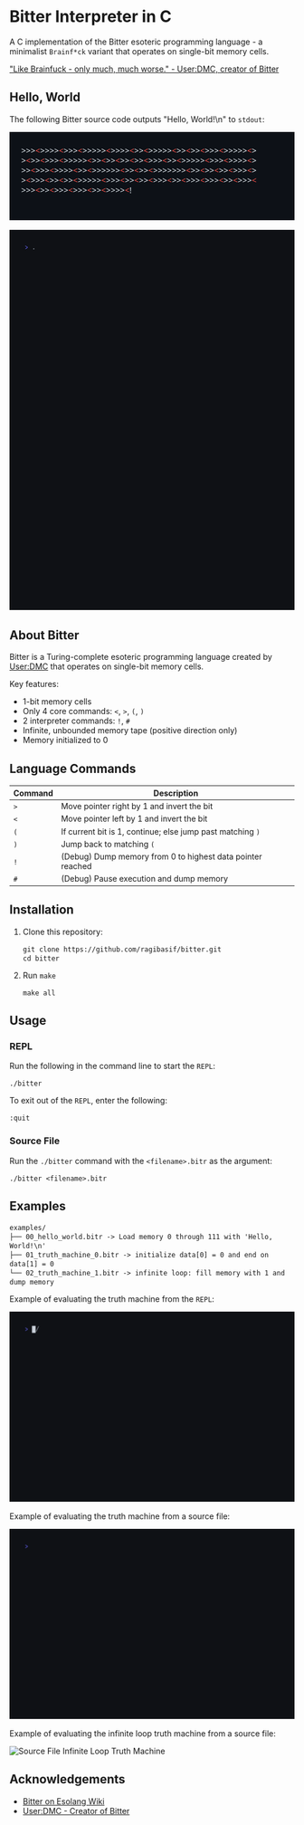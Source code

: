 # Bitter Interpreter in C

A C implementation of the Bitter esoteric programming language - a minimalist
`Brainf*ck` variant that operates on single-bit memory cells.

["Like Brainfuck - only much, much worse." - User:DMC, creator of Bitter](https://esolangs.org/wiki/Bitter)

## Hello, World

The following Bitter source code outputs "Hello, World!\n" to `stdout`:

![Hello, World!\n](./assets/hello_world.svg)

![Bitter REPL Demo 00](./assets/00_demo_hello_world_repl.gif)

## About Bitter

Bitter is a Turing-complete esoteric programming language created by [User:DMC](https://esolangs.org/wiki/User:DMC)
that operates on single-bit memory cells.

Key features:

- 1-bit memory cells
- Only 4 core commands: `<`, `>`, `(`, `)`
- 2 interpreter commands: `!`, `#`
- Infinite, unbounded memory tape (positive direction only)
- Memory initialized to 0

## Language Commands

| Command | Description                                                |
| ------- | ---------------------------------------------------------- |
| `>`     | Move pointer right by 1 and invert the bit                 |
| `<`     | Move pointer left by 1 and invert the bit                  |
| `(`     | If current bit is 1, continue; else jump past matching `)` |
| `)`     | Jump back to matching `(`                                  |
| `!`     | (Debug) Dump memory from 0 to highest data pointer reached |
| `#`     | (Debug) Pause execution and dump memory                    |

## Installation

1. Clone this repository:

   ```shell
   git clone https://github.com/ragibasif/bitter.git
   cd bitter
   ```

2. Run `make`

   ```shell
   make all
   ```

## Usage

### REPL

Run the following in the command line to start the `REPL`:

```shell
./bitter
```

To exit out of the `REPL`, enter the following:

```shell
:quit
```

### Source File

Run the `./bitter` command with the `<filename>.bitr` as the argument:

```shell
./bitter <filename>.bitr
```

## Examples

```shell
examples/
├── 00_hello_world.bitr -> Load memory 0 through 111 with 'Hello, World!\n'
├── 01_truth_machine_0.bitr -> initialize data[0] = 0 and end on data[1] = 0
└── 02_truth_machine_1.bitr -> infinite loop: fill memory with 1 and dump memory
```

Example of evaluating the truth machine from the `REPL`:

![REPL Truth Machine](./assets/01_repl_demo_tm0.gif)

Example of evaluating the truth machine from a source file:

![Source File Truth Machine](./assets/02_src_file_demo_tm0.gif)

Example of evaluating the infinite loop truth machine from a source file:

![Source File Infinite Loop Truth Machine](./assets/03_src_file_demo_tm1_infinite_loop.gif)

## Acknowledgements

- [Bitter on Esolang Wiki](https://esolangs.org/wiki/Bitter)
- [User:DMC - Creator of Bitter](https://esolangs.org/wiki/User:DMC)

